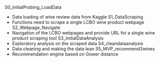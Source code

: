 S0_InitialProbing_LoadData
 - Data loading of wine review data from Kaggle
S1_DataScraping
 - Functions need to scrape a single LCBO wine product webpage
S2_Webpage_Navigate
 - Navigation of the LCBO webpages and provide URL for a single wine product scraping tool
S3_InitialDataAnalysis
 - Exploratory analysis on the scraped data
S4_cleandataanalysis
 - Data cleaning and making the data lean
S5_MVP_recommend3wines
 - Recommendation engine based on Gower distance